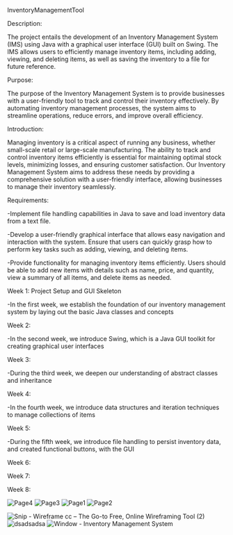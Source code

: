 InventoryManagementTool

Description:

The project entails the development of an Inventory Management System (IMS) using Java with a graphical user interface (GUI) built on Swing. The IMS allows users to efficiently manage inventory items, including adding, viewing, and deleting items, as well as saving the inventory to a file for future reference.

Purpose:

The purpose of the Inventory Management System is to provide businesses with a user-friendly tool to track and control their inventory effectively. By automating inventory management processes, the system aims to streamline operations, reduce errors, and improve overall efficiency.

Introduction:

Managing inventory is a critical aspect of running any business, whether small-scale retail or large-scale manufacturing. The ability to track and control inventory items efficiently is essential for maintaining optimal stock levels, minimizing losses, and ensuring customer satisfaction. Our Inventory Management System aims to address these needs by providing a comprehensive solution with a user-friendly interface, allowing businesses to manage their inventory seamlessly.

Requirements:

-Implement file handling capabilities in Java to save and load inventory data from a text file.

-Develop a user-friendly graphical interface that allows easy navigation and interaction with the system. Ensure that users can quickly grasp how to perform key tasks such as adding, viewing, and deleting items.

-Provide functionality for managing inventory items efficiently. Users should be able to add new items with details such as name, price, and quantity, view a summary of all items, and delete items as needed.

Week 1: Project Setup and GUI Skeleton

-In the first week, we establish the foundation of our inventory management system by laying out the basic Java classes and concepts

Week 2:

-In the second week, we introduce Swing, which is a Java GUI toolkit for creating graphical user interfaces

Week 3:

-During the third week, we deepen our understanding of abstract classes and inheritance

Week 4:

-In the fourth week, we introduce data structures and iteration techniques to manage collections of items

Week 5:

-During the fifth week, we introduce file handling to persist inventory data, and created functional buttons, with the GUI

Week 6:

Week 7:

Week 8:

![Page4](https://github.com/Brrianlle/8-Week-191/assets/164386551/50ad4c4e-6266-4c11-a832-5f57512f52f4)
![Page3](https://github.com/Brrianlle/8-Week-191/assets/164386551/997f86e6-c9a0-4221-b654-fdb95971a3a3)
![Page1](https://github.com/Brrianlle/8-Week-191/assets/164386551/796ed428-529a-42dd-b1d2-4e92eaa9b71b)
![Page2](https://github.com/Brrianlle/8-Week-191/assets/164386551/90be685e-2041-441b-aac7-b5e4c2430f13)




![Snip - Wireframe cc – The Go-to Free, Online Wireframing Tool (2)](https://github.com/Brrianlle/InventoryManagement/assets/164386551/48e9b2bc-985f-489e-bb93-07a4b4395c94)
![dsadsadsa](https://github.com/Brrianlle/InventoryManagement/assets/164386551/2b1b9558-9352-474f-852d-41abd55cafe8)
![Window - Inventory Management System](https://github.com/Brrianlle/InventoryManagement/assets/164386551/5dd548b8-b6b4-402b-a404-8fedb35fc704)
